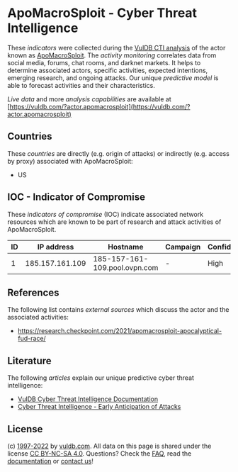 # ApoMacroSploit - Cyber Threat Intelligence

These _indicators_ were collected during the [VulDB CTI analysis](https://vuldb.com/?kb.cti) of the actor known as [ApoMacroSploit](https://vuldb.com/?actor.apomacrosploit). The _activity monitoring_ correlates data from social media, forums, chat rooms, and darknet markets. It helps to determine associated actors, specific activities, expected intentions, emerging research, and ongoing attacks. Our unique _predictive model_ is able to forecast activities and their characteristics.

_Live data_ and more _analysis capabilities_ are available at [https://vuldb.com/?actor.apomacrosploit](https://vuldb.com/?actor.apomacrosploit)

## Countries

These _countries_ are directly (e.g. origin of attacks) or indirectly (e.g. access by proxy) associated with ApoMacroSploit:

* US

## IOC - Indicator of Compromise

These _indicators of compromise_ (IOC) indicate associated network resources which are known to be part of research and attack activities of ApoMacroSploit.

ID | IP address | Hostname | Campaign | Confidence
-- | ---------- | -------- | -------- | ----------
1 | 185.157.161.109 | 185-157-161-109.pool.ovpn.com | - | High

## References

The following list contains _external sources_ which discuss the actor and the associated activities:

* https://research.checkpoint.com/2021/apomacrosploit-apocalyptical-fud-race/

## Literature

The following _articles_ explain our unique predictive cyber threat intelligence:

* [VulDB Cyber Threat Intelligence Documentation](https://vuldb.com/?kb.cti)
* [Cyber Threat Intelligence - Early Anticipation of Attacks](https://www.scip.ch/en/?labs.20201022)

## License

(c) [1997-2022](https://vuldb.com/?kb.changelog) by [vuldb.com](https://vuldb.com/?kb.about). All data on this page is shared under the license [CC BY-NC-SA 4.0](https://creativecommons.org/licenses/by-nc-sa/4.0/). Questions? Check the [FAQ](https://vuldb.com/?kb.faq), read the [documentation](https://vuldb.com/?kb) or [contact us](https://vuldb.com/?contact)!
